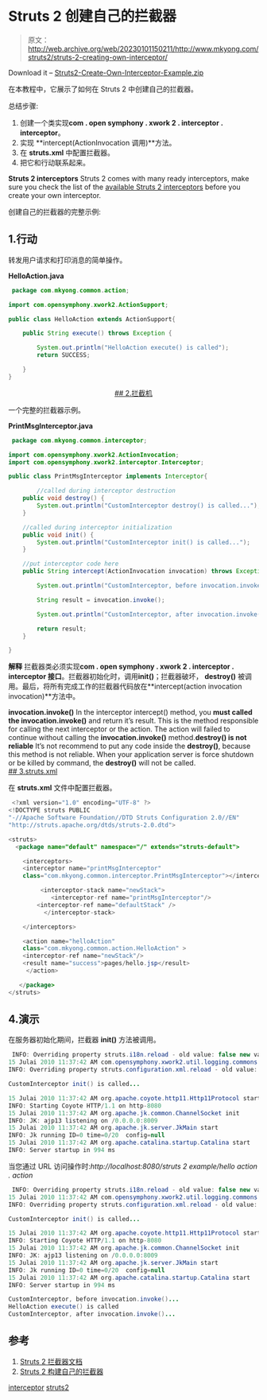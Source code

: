 # Struts 2 创建自己的拦截器

> 原文：<http://web.archive.org/web/20230101150211/http://www.mkyong.com/struts2/struts-2-creating-own-interceptor/>

Download it – [Struts2-Create-Own-Interceptor-Example.zip](http://web.archive.org/web/20190214234608/http://www.mkyong.com/wp-content/uploads/2010/07/Struts2-Create-Own-Interceptor-Example.zip)

在本教程中，它展示了如何在 Struts 2 中创建自己的拦截器。

总结步骤:

1.  创建一个类实现**com . open symphony . xwork 2 . interceptor . interceptor**。
2.  实现 **intercept(ActionInvocation 调用)**方法。
3.  在 **struts.xml** 中配置拦截器。
4.  把它和行动联系起来。

**Struts 2 interceptors**
Struts 2 comes with many ready interceptors, make sure you check the list of the [available Struts 2 interceptors](http://web.archive.org/web/20190214234608/http://struts.apache.org/2.0.14/docs/interceptors.html) before you create your own interceptor.

创建自己的拦截器的完整示例:

## 1.行动

转发用户请求和打印消息的简单操作。

**HelloAction.java**

```java
 package com.mkyong.common.action;

import com.opensymphony.xwork2.ActionSupport;

public class HelloAction extends ActionSupport{

	public String execute() throws Exception {

		System.out.println("HelloAction execute() is called");
		return SUCCESS;

	}
} 
```

 <ins class="adsbygoogle" style="display:block; text-align:center;" data-ad-format="fluid" data-ad-layout="in-article" data-ad-client="ca-pub-2836379775501347" data-ad-slot="6894224149">## 2.拦截机

一个完整的拦截器示例。

**PrintMsgInterceptor.java**

```java
 package com.mkyong.common.interceptor;

import com.opensymphony.xwork2.ActionInvocation;
import com.opensymphony.xwork2.interceptor.Interceptor;

public class PrintMsgInterceptor implements Interceptor{

        //called during interceptor destruction
	public void destroy() {
		System.out.println("CustomInterceptor destroy() is called...");
	}

	//called during interceptor initialization
	public void init() {
		System.out.println("CustomInterceptor init() is called...");
	}

	//put interceptor code here
	public String intercept(ActionInvocation invocation) throws Exception {

		System.out.println("CustomInterceptor, before invocation.invoke()...");

		String result = invocation.invoke();

		System.out.println("CustomInterceptor, after invocation.invoke()...");

		return result;
	}

} 
```

**解释**
拦截器类必须实现**com . open symphony . xwork 2 . interceptor . interceptor 接口**。拦截器初始化时，调用**init()**；拦截器破坏， **destroy()** 被调用。最后，将所有完成工作的拦截器代码放在**intercept(action invocation invocation)**方法中。

**invocation.invoke()**
In the interceptor intercept() method, you **must called the invocation.invoke()** and return it’s result. This is the method responsible for calling the next interceptor or the action. The action will failed to continue without calling the **invocation.invoke()** method.**destroy() is not reliable**
It’s not recommend to put any code inside the **destroy()**, because this method is not reliable. When your application server is force shutdown or be killed by command, the **destroy()** will not be called. <ins class="adsbygoogle" style="display:block" data-ad-client="ca-pub-2836379775501347" data-ad-slot="8821506761" data-ad-format="auto" data-ad-region="mkyongregion">## 3.struts.xml

在 **struts.xml** 文件中配置拦截器。

```java
 <?xml version="1.0" encoding="UTF-8" ?>
<!DOCTYPE struts PUBLIC
"-//Apache Software Foundation//DTD Struts Configuration 2.0//EN"
"http://struts.apache.org/dtds/struts-2.0.dtd">

<struts>
  <package name="default" namespace="/" extends="struts-default">

    <interceptors>	
	<interceptor name="printMsgInterceptor" 
	class="com.mkyong.common.interceptor.PrintMsgInterceptor"></interceptor>

         <interceptor-stack name="newStack">
     		<interceptor-ref name="printMsgInterceptor"/>
		<interceptor-ref name="defaultStack" />
          </interceptor-stack>

    </interceptors>

    <action name="helloAction" 
	class="com.mkyong.common.action.HelloAction" >
	<interceptor-ref name="newStack"/>
	<result name="success">pages/hello.jsp</result>
     </action>

   </package>
</struts> 
```

## 4.演示

在服务器初始化期间，拦截器 **init()** 方法被调用。

```java
 INFO: Overriding property struts.i18n.reload - old value: false new value: true
15 Julai 2010 11:37:42 AM com.opensymphony.xwork2.util.logging.commons.CommonsLogger info
INFO: Overriding property struts.configuration.xml.reload - old value: false new value: true

CustomInterceptor init() is called...

15 Julai 2010 11:37:42 AM org.apache.coyote.http11.Http11Protocol start
INFO: Starting Coyote HTTP/1.1 on http-8080
15 Julai 2010 11:37:42 AM org.apache.jk.common.ChannelSocket init
INFO: JK: ajp13 listening on /0.0.0.0:8009
15 Julai 2010 11:37:42 AM org.apache.jk.server.JkMain start
INFO: Jk running ID=0 time=0/20  config=null
15 Julai 2010 11:37:42 AM org.apache.catalina.startup.Catalina start
INFO: Server startup in 994 ms 
```

当您通过 URL 访问操作时:*http://localhost:8080/struts 2 example/hello action . action*

```java
 INFO: Overriding property struts.i18n.reload - old value: false new value: true
15 Julai 2010 11:37:42 AM com.opensymphony.xwork2.util.logging.commons.CommonsLogger info
INFO: Overriding property struts.configuration.xml.reload - old value: false new value: true

CustomInterceptor init() is called...

15 Julai 2010 11:37:42 AM org.apache.coyote.http11.Http11Protocol start
INFO: Starting Coyote HTTP/1.1 on http-8080
15 Julai 2010 11:37:42 AM org.apache.jk.common.ChannelSocket init
INFO: JK: ajp13 listening on /0.0.0.0:8009
15 Julai 2010 11:37:42 AM org.apache.jk.server.JkMain start
INFO: Jk running ID=0 time=0/20  config=null
15 Julai 2010 11:37:42 AM org.apache.catalina.startup.Catalina start
INFO: Server startup in 994 ms

CustomInterceptor, before invocation.invoke()...
HelloAction execute() is called
CustomInterceptor, after invocation.invoke()... 
```

## 参考

1.  [Struts 2 拦截器文档](http://web.archive.org/web/20190214234608/http://struts.apache.org/2.1.8/docs/interceptors.html)
2.  [Struts 2 构建自己的拦截器](http://web.archive.org/web/20190214234608/http://struts.apache.org/2.0.14/docs/building-your-own-interceptor.html)

[interceptor](http://web.archive.org/web/20190214234608/http://www.mkyong.com/tag/interceptor/) [struts2](http://web.archive.org/web/20190214234608/http://www.mkyong.com/tag/struts2/)







